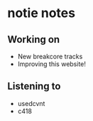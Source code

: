 # notie notes

## Working on

- New breakcore tracks
- Improving this website!

## Listening to

- usedcvnt
- c418
